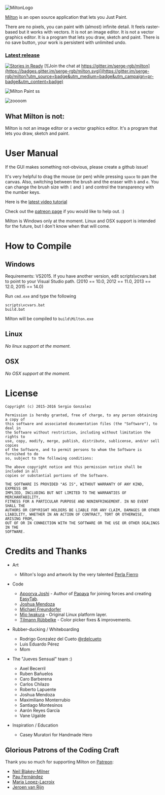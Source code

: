 ![MiltonLogo](http://i.imgur.com/hXxloIS.png)

[Milton](https://github.com/serge-rgb/milton) is an open source application that lets you Just Paint.

There are no pixels, you can paint with (almost) infinite detail. It feels raster-based but it works with vectors.
It is not an image editor. It is not a vector graphics editor. It is a program that lets you draw, sketch and paint.
There is no save button, your work is persistent with unlimited undo.

### [Latest release](https://github.com/serge-rgb/milton/releases/)

[![Stories in Ready](https://badge.waffle.io/serge-rgb/milton.png?label=ready&title=Ready)](https://waffle.io/serge-rgb/milton)
[![Join the chat at https://gitter.im/serge-rgb/milton](https://badges.gitter.im/serge-rgb/milton.svg)](https://gitter.im/serge-rgb/milton?utm_source=badge&utm_medium=badge&utm_campaign=pr-badge&utm_content=badge)

![Milton Paint ss](http://i.imgur.com/4pdHeeI.png)

![zoooom](http://i.imgur.com/fqOhPlr.gif)


What Milton is not:
-------------------

Milton is not an image editor or a vector graphics editor. It's a program that
lets you draw, sketch and paint.

User Manual
===========

If the GUI makes something not-obvious, please create a github issue!

It's very helpful to drag the mouse (or pen) while pressing `space` to pan the
canvas.  Also, switching between the brush and the eraser with `b` and `e`.
You can change the brush size with `[` and `]` and control the transparency
with the number keys.

Here is the  [latest video tutorial](https://www.youtube.com/watch?v=g27gHio2Ohk)

Check out the [patreon page](https://www.patreon.com/serge_rgb?ty=h) if you would like to help out. :)

Milton is Windows only at the moment. Linux and OSX support is intended for the future, but I don't know when that will come.

How to Compile
==============

Windows
-------

Requirements: VS2015. If you have another version, edit scripts\vcvars.bat
to point to your Visual Studio path. (2010 == 10.0, 2012 == 11.0, 2013 == 12.0, 2015 == 14.0)

Run `cmd.exe` and type the following

```
scripts\vcvars.bat
build.bat
```

Milton will be compiled to `build\Milton.exe`


Linux
-----

_No linux support at the moment._


OSX
---

_No OSX support at the moment._


License
=======

    Copyright (c) 2015-2016 Sergio Gonzalez

    Permission is hereby granted, free of charge, to any person obtaining a copy of
    this software and associated documentation files (the "Software"), to deal in
    the Software without restriction, including without limitation the rights to
    use, copy, modify, merge, publish, distribute, sublicense, and/or sell copies
    of the Software, and to permit persons to whom the Software is furnished to do
    so, subject to the following conditions:

    The above copyright notice and this permission notice shall be included in all
    copies or substantial portions of the Software.

    THE SOFTWARE IS PROVIDED "AS IS", WITHOUT WARRANTY OF ANY KIND, EXPRESS OR
    IMPLIED, INCLUDING BUT NOT LIMITED TO THE WARRANTIES OF MERCHANTABILITY,
    FITNESS FOR A PARTICULAR PURPOSE AND NONINFRINGEMENT. IN NO EVENT SHALL THE
    AUTHORS OR COPYRIGHT HOLDERS BE LIABLE FOR ANY CLAIM, DAMAGES OR OTHER
    LIABILITY, WHETHER IN AN ACTION OF CONTRACT, TORT OR OTHERWISE, ARISING FROM,
    OUT OF OR IN CONNECTION WITH THE SOFTWARE OR THE USE OR OTHER DEALINGS IN THE
    SOFTWARE.

Credits and Thanks
==================

* Art
    * Milton's logo and artwork by the very talented [Perla Fierro](http://portafolio.eclat-studio.com/)

* Code
    * [Apoorva Joshi](http://apoorvaj.io) - Author of [Papaya](https://github.com/ApoorvaJ/Papaya) for joining forces and creating [EasyTab](https://github.com/ApoorvaJ/EasyTab).
    * [Joshua Mendoza](https://github.com/jomendoz)
    * [Michael Freundorfer](https://github.com/mordecai154)
    * [Mio Iwakura](http://miotatsu.github.io) - Original Linux platform layer.
    * [Tilmann Rübbelke](https://github.com/TilmannR) - Color picker fixes & improvements.

* Rubber-ducking / Whiteboarding
    * Rodrigo Gonzalez del Cueto [@rdelcueto](https://twitter.com/rdelcueto)
    * Luis Eduardo Pérez
    * Mom

* The "Jueves Sensual" team :)
    * Axel Becerril
    * Ruben Bañuelos
    * Caro Barberena
    * Carlos Chilazo
    * Roberto Lapuente
    * Joshua Mendoza
    * Maximiliano Monterrubio
    * Santiago Montesinos
    * Aarón Reyes García
    * Vane Ugalde

* Inspiration / Education
    * Casey Muratori for Handmade Hero

Glorious Patrons of the Coding Craft
------------------------------------

Thank you so much for supporting Milton on [Patreon](https://www.patreon.com/serge_rgb?ty=h):

* [Neil Blakey-Milner](https://www.patreon.com/nxsy)
* [Pau Fernández](https://twitter.com/pauek)
* [Maria Lopez-Lacroix](https://amacasera.com/)
* [Jeroen van Rijn](https://twitter.com/J_vanRijn)

